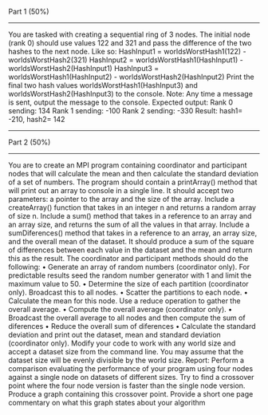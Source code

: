 Part 1 (50%)
_____________________________________________________________________________________________________________
You are tasked with creating a sequential ring of 3 nodes.
The initial node (rank 0) should use values 122 and 321 and pass the difference of the two hashes
to the next node.
Like so:
HashInput1 = worldsWorstHash1(122) - worldsWorstHash2(321)
HashInput2 = worldsWorstHash1(HashInput1) - worldsWorstHash2(HashInput1)
HashInput3 = worldsWorstHash1(HashInput2) - worldsWorstHash2(HashInput2)
Print the final two hash values worldsWorstHash1(HashInput3) and
worldsWorstHash2(HashInput3) to the console.
Note: Any time a message is sent, output the message to the console.
Expected output:
Rank 0 sending: 134
Rank 1 sending: -100
Rank 2 sending: -330
Result: hash1= -210, hash2= 142
_____________________________________________________________________________________________________________
Part 2 (50%)
_____________________________________________________________________________________________________________
You are to create an MPI program containing coordinator and participant nodes that will
calculate the mean and then calculate the standard deviation of a set of numbers.
The program should contain a printArray() method that will print out an array to console in a
single line. It should accept two parameters: a pointer to the array and the size of the array.
Include a createArray() function that takes in an integer n and returns a random array of size n.
Include a sum() method that takes in a reference to an array and an array size, and returns the
sum of all the values in that array.
Include a sumDiferences() method that takes in a reference to an array, an array size, and the
overall mean of the dataset. It should produce a sum of the square of differences between each
value in the dataset and the mean and return this as the result.
The coordinator and participant methods should do the following:
• Generate an array of random numbers (coordinator only). For predictable results seed
the random number generator with 1 and limit the maximum value to 50.
• Determine the size of each partition (coordinator only). Broadcast this to all nodes.
• Scatter the partitions to each node.
• Calculate the mean for this node. Use a reduce operation to gather the overall average.
• Compute the overall average (coordinator only).
• Broadcast the overall average to all nodes and then compute the sum of diferences
• Reduce the overall sum of diferences
• Calculate the standard deviation and print out the dataset, mean and standard deviation
(coordinator only).
Modify your code to work with any world size and accept a dataset size from the command line.
You may assume that the dataset size will be evenly divisible by the world size.
Report: Perform a comparison evaluating the performance of your program using four nodes
against a single node on datasets of different sizes. Try to find a crossover point where the four
node version is faster than the single node version. Produce a graph containing this crossover
point. Provide a short one page commentary on what this graph states about your algorithm
